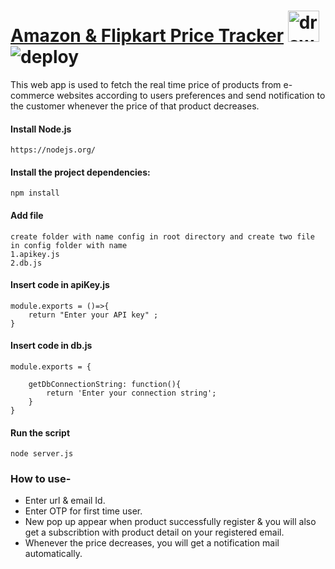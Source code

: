 [Amazon & Flipkart Price Tracker](https://track--me.herokuapp.com/) <img src="https://i.pinimg.com/originals/92/96/f7/9296f70fce1ae3f298e0d085c17f6a3f.gif" alt="drawing" width="50" height="50"/> ![deploy](https://i.pinimg.com/originals/92/96/f7/9296f70fce1ae3f298e0d085c17f6a3f.gif)
==============

This web app is used to fetch the real time price of products from e-commerce websites according to users preferences and send notification to the customer whenever the price of that product decreases.

#### Install Node.js
```
https://nodejs.org/
```

#### Install the project dependencies: 
```
npm install
```
#### Add file
```
create folder with name config in root directory and create two file in config folder with name 
1.apikey.js 
2.db.js
```
#### Insert code in apiKey.js
```
module.exports = ()=>{
    return "Enter your API key" ;
}
```
#### Insert code in db.js
```
module.exports = {

    getDbConnectionString: function(){
        return 'Enter your connection string';
    }
}
```

#### Run the script
```
node server.js
```

### How to use-

* Enter url & email Id.
* Enter OTP for first time user.
* New pop up appear when product successfully register & you will also get a subscribtion with product detail on your registered email.
* Whenever the price decreases, you will get a notification mail automatically.

